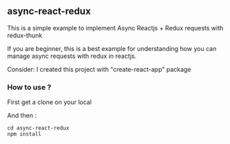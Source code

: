 ## async-react-redux
This is a simple example to implement Async Reactjs + Redux requests with redux-thunk

If you are beginner, this is a best example for understanding how you can manage async requests with redux in reactjs.

Consider: I created this project with "create-react-app" package

### How to use ?
First get a clone on your local

And then :

```
cd async-react-redux
npm install
```
